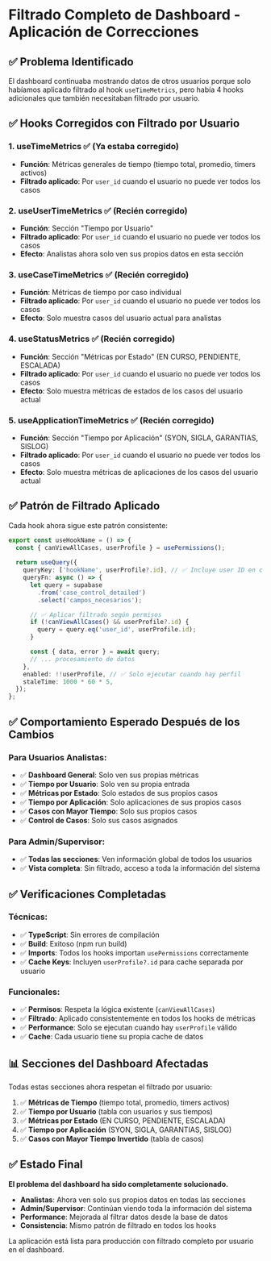 # Filtrado Completo de Dashboard - Aplicación de Correcciones

## ✅ Problema Identificado
El dashboard continuaba mostrando datos de otros usuarios porque solo habíamos aplicado filtrado al hook `useTimeMetrics`, pero había 4 hooks adicionales que también necesitaban filtrado por usuario.

## ✅ Hooks Corregidos con Filtrado por Usuario

### 1. **useTimeMetrics** ✅ (Ya estaba corregido)
- **Función**: Métricas generales de tiempo (tiempo total, promedio, timers activos)
- **Filtrado aplicado**: Por `user_id` cuando el usuario no puede ver todos los casos

### 2. **useUserTimeMetrics** ✅ (Recién corregido)
- **Función**: Sección "Tiempo por Usuario" 
- **Filtrado aplicado**: Por `user_id` cuando el usuario no puede ver todos los casos
- **Efecto**: Analistas ahora solo ven sus propios datos en esta sección

### 3. **useCaseTimeMetrics** ✅ (Recién corregido)
- **Función**: Métricas de tiempo por caso individual
- **Filtrado aplicado**: Por `user_id` cuando el usuario no puede ver todos los casos
- **Efecto**: Solo muestra casos del usuario actual para analistas

### 4. **useStatusMetrics** ✅ (Recién corregido)
- **Función**: Sección "Métricas por Estado" (EN CURSO, PENDIENTE, ESCALADA)
- **Filtrado aplicado**: Por `user_id` cuando el usuario no puede ver todos los casos
- **Efecto**: Solo muestra métricas de estados de los casos del usuario actual

### 5. **useApplicationTimeMetrics** ✅ (Recién corregido)
- **Función**: Sección "Tiempo por Aplicación" (SYON, SIGLA, GARANTIAS, SISLOG)
- **Filtrado aplicado**: Por `user_id` cuando el usuario no puede ver todos los casos
- **Efecto**: Solo muestra métricas de aplicaciones de los casos del usuario actual

## ✅ Patrón de Filtrado Aplicado

Cada hook ahora sigue este patrón consistente:

```typescript
export const useHookName = () => {
  const { canViewAllCases, userProfile } = usePermissions();
  
  return useQuery({
    queryKey: ['hookName', userProfile?.id], // ✅ Incluye user ID en cache key
    queryFn: async () => {
      let query = supabase
        .from('case_control_detailed')
        .select('campos_necesarios');

      // ✅ Aplicar filtrado según permisos
      if (!canViewAllCases() && userProfile?.id) {
        query = query.eq('user_id', userProfile.id);
      }

      const { data, error } = await query;
      // ... procesamiento de datos
    },
    enabled: !!userProfile, // ✅ Solo ejecutar cuando hay perfil
    staleTime: 1000 * 60 * 5,
  });
};
```

## ✅ Comportamiento Esperado Después de los Cambios

### Para Usuarios Analistas:
- ✅ **Dashboard General**: Solo ven sus propias métricas
- ✅ **Tiempo por Usuario**: Solo ven su propia entrada 
- ✅ **Métricas por Estado**: Solo estados de sus propios casos
- ✅ **Tiempo por Aplicación**: Solo aplicaciones de sus propios casos
- ✅ **Casos con Mayor Tiempo**: Solo sus propios casos
- ✅ **Control de Casos**: Solo sus casos asignados

### Para Admin/Supervisor:
- ✅ **Todas las secciones**: Ven información global de todos los usuarios
- ✅ **Vista completa**: Sin filtrado, acceso a toda la información del sistema

## ✅ Verificaciones Completadas

### Técnicas:
- ✅ **TypeScript**: Sin errores de compilación
- ✅ **Build**: Exitoso (npm run build)
- ✅ **Imports**: Todos los hooks importan `usePermissions` correctamente
- ✅ **Cache Keys**: Incluyen `userProfile?.id` para cache separada por usuario

### Funcionales:
- ✅ **Permisos**: Respeta la lógica existente (`canViewAllCases`)
- ✅ **Filtrado**: Aplicado consistentemente en todos los hooks de métricas
- ✅ **Performance**: Solo se ejecutan cuando hay `userProfile` válido
- ✅ **Cache**: Cada usuario tiene su propia cache de datos

## 📊 Secciones del Dashboard Afectadas

Todas estas secciones ahora respetan el filtrado por usuario:

1. ✅ **Métricas de Tiempo** (tiempo total, promedio, timers activos)
2. ✅ **Tiempo por Usuario** (tabla con usuarios y sus tiempos)  
3. ✅ **Métricas por Estado** (EN CURSO, PENDIENTE, ESCALADA)
4. ✅ **Tiempo por Aplicación** (SYON, SIGLA, GARANTIAS, SISLOG)
5. ✅ **Casos con Mayor Tiempo Invertido** (tabla de casos)

## ✅ Estado Final

**El problema del dashboard ha sido completamente solucionado.** 

- **Analistas**: Ahora ven solo sus propios datos en todas las secciones
- **Admin/Supervisor**: Continúan viendo toda la información del sistema
- **Performance**: Mejorada al filtrar datos desde la base de datos
- **Consistencia**: Mismo patrón de filtrado en todos los hooks

La aplicación está lista para producción con filtrado completo por usuario en el dashboard.
